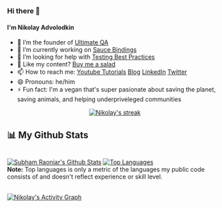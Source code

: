 ### Hi there 👋

#### I'm Nikolay Advolodkin

- 🔭 I’m the founder of [Ultimate QA](https://ultimateqa.com/) 
- 🌱 I’m currently working on [Sauce Bindings](https://github.com/saucelabs/sauce_bindings)
- 🤔 I’m looking for help with [Testing Best Practices](https://github.com/nadvolod/testing-best-practices)
- 🥗 Like my content? [Buy me a salad](https://www.buymeacoffee.com/nikolaya)
- 📫 How to reach me:
[Youtube Tutorials](https://www.youtube.com/ultimateqa)
[Blog](https://ultimateqa.com/)
[LinkedIn](https://www.linkedin.com/in/nikolayadvolodkin/)
[Twitter](https://twitter.com/Nikolay_A00)
- 😄 Pronouns: he/him
- ⚡ Fun fact: I'm a vegan that's super pasionate about saving the planet, saving animals, and helping underpriveleged communities

<p align="center">
    <a href="https://github.com/nadvolod/github-readme-streak-stats">
        <img title="🔥 Get streak stats for your profile at git.io/streak-stats" alt="Nikolay's streak" src="https://github-readme-streak-stats.herokuapp.com/?user=nadvolod&theme=black-ice&hide_border=true&stroke=0000&background=060A0CD0"/>
    </a>
</p>

## 📊 My Github Stats

  <br/>
    <a href="https://github.com/nadvolod/github-readme-stats"><img alt="Subham Raoniar's Github Stats" src="https://github-readme-stats.vercel.app/api?username=nadvolod&show_icons=true&count_private=true&theme=react&hide_border=true&bg_color=0D1117" /></a>
  <a href="https://github.com/nadvolod/github-readme-stats"><img alt="Top Languages" src="https://github-readme-stats.vercel.app/api/top-langs/?username=nadvolod&langs_count=8&count_private=true&layout=compact&theme=react&hide_border=true&bg_color=0D1117" /></a>
  <br/>
  <b>Note:</b> Top languages is only a metric of the languages my public code consists of and doesn't reflect experience or skill level.


<br/>
<br/>

<a href="https://github.com/nadvolod/github-readme-activity-graph"><img alt="Nikolay's Activity Graph" src="https://activity-graph.herokuapp.com/graph?username=nadvolod&bg_color=0D1117&color=5BCDEC&line=5BCDEC&point=FFFFFF&hide_border=true" /></a>

<br/>
<br/>
